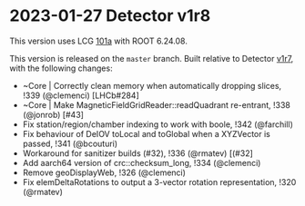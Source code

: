 2023-01-27 Detector v1r8
===

This version uses LCG [101a](http://lcginfo.cern.ch/release/101a_LHCB_7/) with ROOT 6.24.08.

This version is released on the `master` branch.
Built relative to Detector [v1r7](/../../tags/v1r7), with the following changes:

- ~Core | Correctly clean memory when automatically dropping slices, !339 (@clemenci) [LHCb#284]
- ~Core | Make MagneticFieldGridReader::readQuadrant re-entrant, !338 (@jonrob) [#43]
- Fix station/region/chamber indexing to work with boole, !342 (@farchill)
- Fix behaviour of DeIOV toLocal and toGlobal when a XYZVector is passed, !341 (@bcouturi)
- Workaround for sanitizer builds (#32), !336 (@rmatev) [(#32]
- Add aarch64 version of crc::checksum_long, !334 (@clemenci)
- Remove geoDisplayWeb, !326 (@clemenci)
- Fix elemDeltaRotations to output a 3-vector rotation representation, !320 (@rmatev)

